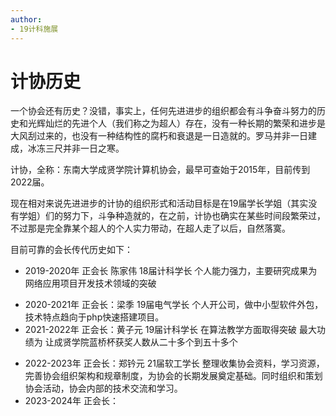 ```yaml
---
author: 
- 19计科施展
---
```

# 计协历史

一个协会还有历史？没错，事实上，任何先进进步的组织都会有斗争奋斗努力的历史和光辉灿烂的先进个人（我们称之为超人）存在，没有一种长期的繁荣和进步是大风刮过来的，也没有一种结构性的腐朽和衰退是一日造就的。罗马并非一日建成，冰冻三尺并非一日之寒。

计协，全称：东南大学成贤学院计算机协会，最早可查始于2015年，目前传到2022届。

现在相对来说先进进步的计协的组织形式和活动目标是在19届学长学姐（其实没有学姐）们的努力下，斗争种造就的，在之前，计协也确实在某些时间段繁荣过，不过那是完全靠某个超人的个人实力带动，在超人走了以后，自然落寞。


目前可靠的会长传代历史如下：
- 2019-2020年 正会长 陈家伟 18届计科学长 个人能力强力，主要研究成果为网络应用项目开发技术领域的突破 
<!-- （个人碎碎念：陈家伟学长教会了赖志豪学长，然后赖志豪学长给我分享了技术，现在这方面是我研究的更多） -->
- 2020-2021年 正会长：梁季 19届电气学长 个人开公司，做中小型软件外包，技术特点趋向于php快速搭建项目。
- 2021-2022年 正会长：黄子元 19届计科学长 在算法教学方面取得突破 最大功绩为 让成贤学院蓝桥杯获奖人数从二十多个到五十多个
<!-- （个人碎碎念：也就是从刀耕火种式望天收的垃圾二本竞赛获奖率达到了普通一本的获奖率：有一定资源渠道学，努力学了也能获奖） -->
- 2022-2023年 正会长：郑钤元 21届软工学长 整理收集协会资料，学习资源，完善协会组织架构和规章制度，为协会的长期发展奠定基础。同时组织和策划协会活动，协会内部的技术交流和学习。
- 2023-2024年 正会长：


<!-- ​	
---

目前计协组织形式的分界线是2020年左右，其实在梁季会长任职期间，计协已经久病衰落成了一个基本上没有活跃成员，历史上奠定的各种部，各种机构都如一纸空谈的程度，电计院内计算机相关技术探讨，技术学习，更是一潭死水，没有组织，没有计划，甚至根本就没有多少人关心技术上的学术上的相关事宜。 我当年还记得，计协最活跃的部门竟然是教人PS的，而且还教的不好，连我的水平都没达到（bushi） （当然这个也是二本学校正常情况，优秀人才望天收，没有优秀资源渠道，没有学长探路带路，没有志同道合的人才互相促进进步，甚至连个技术上聊天的地方都没有）

​	2020年左右，现任会长黄子元实际摄政（大误），以算法竞赛为切入点，开始了计协重建的庞大任务。并恢复了实验室的使用，经过一系列斗争和建设后，计协已经成为实际上电计院内计算机领域最进步先进的自由学术团体。

​	组织内部成员都是区别于摆烂老哥，或者平庸混日子老哥，亦或者是混社会强力老哥的，相对先进进步，且真的愿意在计算机领域做出一定成果的人。并且成员也真的有一定的专业能力和成果。 -->

